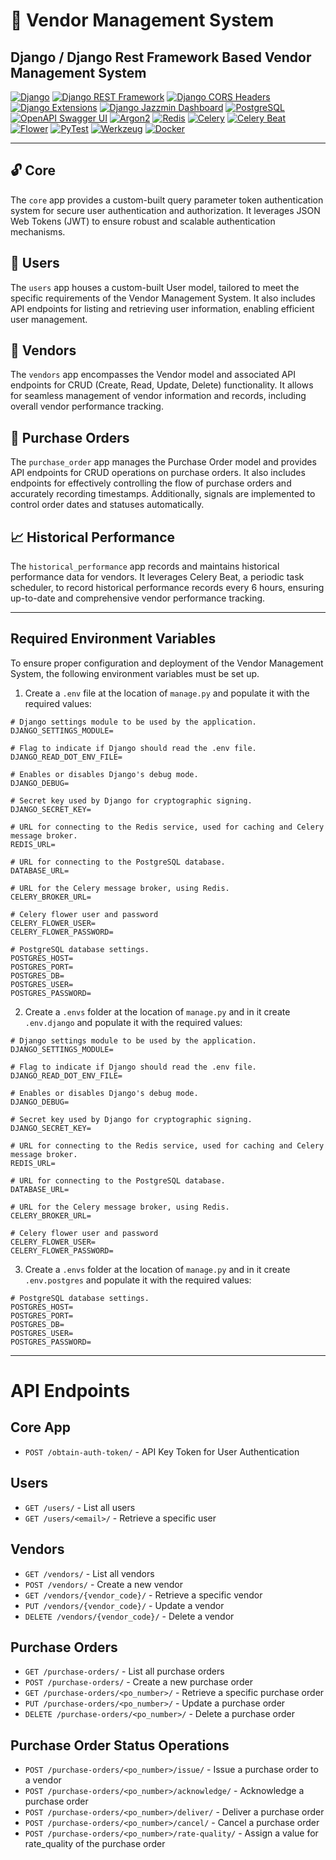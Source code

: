 # 🔑 Vendor Management System

## Django / Django Rest Framework Based Vendor Management System

[![Django](https://img.shields.io/badge/-Django-092E20?style=flat&logo=django&logoColor=white)](https://www.djangoproject.com/)
[![Django REST Framework](https://img.shields.io/badge/-Django%20REST%20Framework-092E20?style=flat&logo=django&logoColor=white)](https://www.django-rest-framework.org/)
[![Django CORS Headers](https://img.shields.io/badge/-Django%20CORS%20Headers-092E20?style=flat&logo=django&logoColor=white)](https://github.com/adamchainz/django-cors-headers)
[![Django Extensions](https://img.shields.io/badge/-Django%20Extensions-092E20?style=flat&logo=django&logoColor=white)](https://django-extensions.readthedocs.io/en/latest/)
[![Django Jazzmin Dashboard](https://img.shields.io/badge/-Django%20Jazzmin%20Dashboard-092E20?style=flat&logo=django&logoColor=white)](https://django-jazzmin.readthedocs.io/)
[![PostgreSQL](https://img.shields.io/badge/-PostgreSQL-4169E1?style=flat&logo=postgresql&logoColor=white)](https://www.postgresql.org/)
[![OpenAPI Swagger UI](https://img.shields.io/badge/-OpenAPI%20Swagger%20UI-85EA2D?style=flat&logo=swagger&logoColor=black)](https://github.com/axnsan12/drf-yasg)
[![Argon2](https://img.shields.io/badge/-Argon2-092E20?style=flat&logo=argon&logoColor=white)](https://github.com/hynek/argon2-cffi)
[![Redis](https://img.shields.io/badge/-Redis-DC382D?style=flat&logo=redis&logoColor=white)](https://redis.io/)
[![Celery](https://img.shields.io/badge/-Celery-37814A?style=flat&logo=celery&logoColor=white)](https://docs.celeryq.dev/en/stable/)
[![Celery Beat](https://img.shields.io/badge/-Celery%20Beat-37814A?style=flat&logo=celery&logoColor=white)](https://docs.celeryq.dev/en/stable/userguide/periodic-tasks.html)
[![Flower](https://img.shields.io/badge/-Flower-37814A?style=flat&logo=flower&logoColor=white)](https://flower.readthedocs.io/en/latest/)
[![PyTest](https://img.shields.io/badge/-PyTest-0A9EDC?style=flat&logo=pytest&logoColor=white)](https://docs.pytest.org/en/latest/)
[![Werkzeug](https://img.shields.io/badge/-Werkzeug-D84924?style=flat&logo=werkzeug&logoColor=white)](https://werkzeug.palletsprojects.com/)
[![Docker](https://img.shields.io/badge/-Docker-2496ED?style=flat&logo=docker&logoColor=white)](https://www.docker.com/)


<hr />

## 🔓 Core

The `core` app provides a custom-built query parameter token authentication system for secure user authentication and authorization. It leverages JSON Web Tokens (JWT) to ensure robust and scalable authentication mechanisms.


## 👤 Users

The `users` app houses a custom-built User model, tailored to meet the specific requirements of the Vendor Management System. It also includes API endpoints for listing and retrieving user information, enabling efficient user management.

## 🏢 Vendors

The `vendors` app encompasses the Vendor model and associated API endpoints for CRUD (Create, Read, Update, Delete) functionality. It allows for seamless management of vendor information and records, including overall vendor performance tracking.

## 📝 Purchase Orders

The `purchase_order` app manages the Purchase Order model and provides API endpoints for CRUD operations on purchase orders. It also includes endpoints for effectively controlling the flow of purchase orders and accurately recording timestamps. Additionally, signals are implemented to control order dates and statuses automatically.

## 📈 Historical Performance

The `historical_performance` app records and maintains historical performance data for vendors. It leverages Celery Beat, a periodic task scheduler, to record historical performance records every 6 hours, ensuring up-to-date and comprehensive vendor performance tracking.


<hr />

## Required Environment Variables

To ensure proper configuration and deployment of the Vendor Management System, the following environment variables must be set up.

1. Create a `.env` file at the location of `manage.py` and populate it with the required values:

```text
# Django settings module to be used by the application.
DJANGO_SETTINGS_MODULE=

# Flag to indicate if Django should read the .env file.
DJANGO_READ_DOT_ENV_FILE=

# Enables or disables Django's debug mode.
DJANGO_DEBUG=

# Secret key used by Django for cryptographic signing.
DJANGO_SECRET_KEY=

# URL for connecting to the Redis service, used for caching and Celery message broker.
REDIS_URL=

# URL for connecting to the PostgreSQL database.
DATABASE_URL=

# URL for the Celery message broker, using Redis.
CELERY_BROKER_URL=

# Celery flower user and password
CELERY_FLOWER_USER=
CELERY_FLOWER_PASSWORD=

# PostgreSQL database settings.
POSTGRES_HOST=
POSTGRES_PORT=
POSTGRES_DB=
POSTGRES_USER=
POSTGRES_PASSWORD=
```

2. Create a `.envs` folder at the location of `manage.py` and in it create `.env.django` and populate it with the required values:

```text
# Django settings module to be used by the application.
DJANGO_SETTINGS_MODULE=

# Flag to indicate if Django should read the .env file.
DJANGO_READ_DOT_ENV_FILE=

# Enables or disables Django's debug mode.
DJANGO_DEBUG=

# Secret key used by Django for cryptographic signing.
DJANGO_SECRET_KEY=

# URL for connecting to the Redis service, used for caching and Celery message broker.
REDIS_URL=

# URL for connecting to the PostgreSQL database.
DATABASE_URL=

# URL for the Celery message broker, using Redis.
CELERY_BROKER_URL=

# Celery flower user and password
CELERY_FLOWER_USER=
CELERY_FLOWER_PASSWORD=
```

3. Create a `.envs` folder at the location of `manage.py` and in it create `.env.postgres` and populate it with the required values:

```text
# PostgreSQL database settings.
POSTGRES_HOST=
POSTGRES_PORT=
POSTGRES_DB=
POSTGRES_USER=
POSTGRES_PASSWORD=
```


<hr />

# API Endpoints

## Core App

- `POST /obtain-auth-token/` - API Key Token for User Authentication

## Users

- `GET /users/` - List all users
- `GET /users/<email>/` - Retrieve a specific user

## Vendors

- `GET /vendors/` - List all vendors
- `POST /vendors/` - Create a new vendor
- `GET /vendors/{vendor_code}/` - Retrieve a specific vendor
- `PUT /vendors/{vendor_code}/` - Update a vendor
- `DELETE /vendors/{vendor_code}/` - Delete a vendor

## Purchase Orders
- `GET /purchase-orders/` - List all purchase orders
- `POST /purchase-orders/` - Create a new purchase order
- `GET /purchase-orders/<po_number>/` - Retrieve a specific purchase order
- `PUT /purchase-orders/<po_number>/` - Update a purchase order
- `DELETE /purchase-orders/<po_number>/` - Delete a purchase order

## Purchase Order Status Operations
- `POST /purchase-orders/<po_number>/issue/` - Issue a purchase order to a vendor
- `POST /purchase-orders/<po_number>/acknowledge/` - Acknowledge a purchase order
- `POST /purchase-orders/<po_number>/deliver/` - Deliver a purchase order
- `POST /purchase-orders/<po_number>/cancel/` - Cancel a purchase order
- `POST /purchase-orders/<po_number>/rate-quality/` - Assign a value for rate_quality of the purchase order
